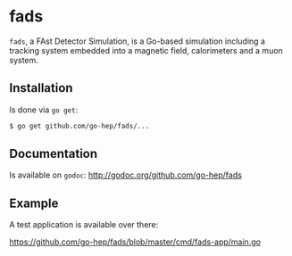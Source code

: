 fads
====

`fads`, a FAst Detector Simulation, is a Go-based simulation including a tracking system embedded into a magnetic field, calorimeters and a muon system.

## Installation

Is done via `go get`:

```sh
$ go get github.com/go-hep/fads/...
```

## Documentation

Is available on `godoc`: http://godoc.org/github.com/go-hep/fads

## Example

A test application is available over there:

https://github.com/go-hep/fads/blob/master/cmd/fads-app/main.go

